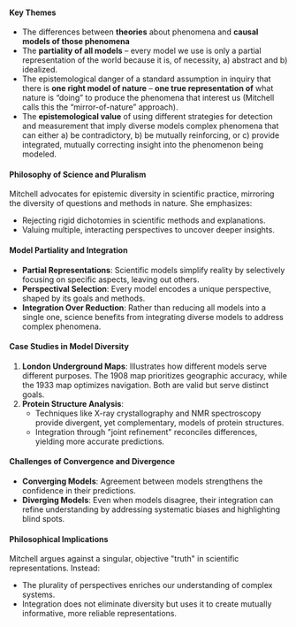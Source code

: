 #### Key Themes
- The differences between **theories** about phenomena and **causal models of those phenomena**
- The **partiality of all models** – every model we use is only a partial representation of the world because it is, of necessity, a) abstract and b) idealized.
- The epistemological danger of a standard assumption in inquiry that there is **one right model of nature** – **one true representation of** what nature is “doing” to produce the phenomena that interest us (Mitchell calls this the “mirror-of-nature” approach).
- The **epistemological value** of using different strategies for detection and measurement that imply diverse models complex phenomena that can either a) be contradictory, b) be mutually reinforcing, or c) provide integrated, mutually correcting insight into the phenomenon being modeled.
#### Philosophy of Science and Pluralism

Mitchell advocates for epistemic diversity in scientific practice, mirroring the diversity of questions and methods in nature. She emphasizes:

- Rejecting rigid dichotomies in scientific methods and explanations.
- Valuing multiple, interacting perspectives to uncover deeper insights.

#### Model Partiality and Integration

- **Partial Representations**: Scientific models simplify reality by selectively focusing on specific aspects, leaving out others.
- **Perspectival Selection**: Every model encodes a unique perspective, shaped by its goals and methods.
- **Integration Over Reduction**: Rather than reducing all models into a single one, science benefits from integrating diverse models to address complex phenomena.

#### Case Studies in Model Diversity

1. **London Underground Maps**: Illustrates how different models serve different purposes. The 1908 map prioritizes geographic accuracy, while the 1933 map optimizes navigation. Both are valid but serve distinct goals.
2. **Protein Structure Analysis**:
    - Techniques like X-ray crystallography and NMR spectroscopy provide divergent, yet complementary, models of protein structures.
    - Integration through "joint refinement" reconciles differences, yielding more accurate predictions.

#### Challenges of Convergence and Divergence

- **Converging Models**: Agreement between models strengthens the confidence in their predictions.
- **Diverging Models**: Even when models disagree, their integration can refine understanding by addressing systematic biases and highlighting blind spots.

#### Philosophical Implications

Mitchell argues against a singular, objective "truth" in scientific representations. Instead:

- The plurality of perspectives enriches our understanding of complex systems.
- Integration does not eliminate diversity but uses it to create mutually informative, more reliable representations.